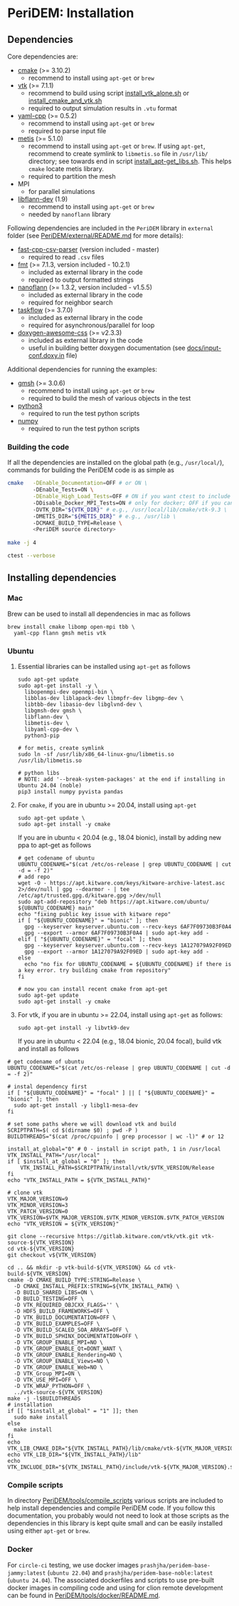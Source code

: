 # PeriDEM: Installation

## Dependencies
Core dependencies are:
  - [cmake](https://cmake.org/) (>= 3.10.2) 
    * recommend to install using `apt-get` or `brew`
  - [vtk](https://vtk.org/) (>= 7.1.1)
    * recommend to build using script [install_vtk_alone.sh](./compile_scripts/ubuntu/install_vtk_alone.sh) or [install_cmake_and_vtk.sh](./compile_scripts/ubuntu/install_cmake_and_vtk.sh)
    * required to output simulation results in `.vtu` format
  - [yaml-cpp](https://github.com/jbeder/yaml-cpp) (>= 0.5.2)
    * recommend to install using `apt-get` or `brew`
    * required to parse input file
  - [metis](https://github.com/KarypisLab/METIS) (>= 5.1.0)
    * recommend to install using `apt-get` or `brew`. If using `apt-get`, recommend 
      to create symlink to `libmetis.so` file in `/usr/lib/` directory; 
      see towards end in script [install_apt-get_libs.sh](./compile_scripts/ubuntu/install_apt-get_libs.sh). 
      This helps `cmake` locate metis library. 
    * required to partition the mesh
  - MPI
    * for parallel simulations
  - [libflann-dev](https://www.cs.ubc.ca/research/flann/) (1.9)
    * recommend to install using `apt-get` or `brew`
    * needed by `nanoflann` library 

Following dependencies are included in the `PeriDEM` library in `external` folder (see [PeriDEM/external/README.md](../external/README.md) for more details):
  - [fast-cpp-csv-parser](https://github.com/ben-strasser/fast-cpp-csv-parser/tree/master) (version included - master)
    * required to read `.csv` files
  - [fmt](https://github.com/fmtlib/fmt) (>= 7.1.3, version included - 10.2.1)
    * included as external library in the code
    * required to output formatted strings
  - [nanoflann](https://github.com/jlblancoc/nanoflann) (>= 1.3.2, version included - v1.5.5)
    * included as external library in the code
    * required for neighbor search
  - [taskflow](https://github.com/taskflow/taskflow) (>= 3.7.0)
    * included as external library in the code
    * required for asynchronous/parallel for loop
  - [doxygen-awesome-css](https://github.com/jothepro/doxygen-awesome-css) (>= v2.3.3)
    * included as external library in the code
    * useful in building better doxygen documentation (see [docs/input-conf.doxy.in](./docs/input-conf.doxy.in) file) 

Additional dependencies for running the examples:
  - [gmsh](https://gmsh.info/) (>= 3.0.6)
    * recommend to install using `apt-get` or `brew`
    * required to build the mesh of various objects in the test
  - [python3](https://www.python.org/)
    * required to run the test python scripts
  - [numpy](https://numpy.org/)
    * required to run the test python scripts

### Building the code
If all the dependencies are installed on the global path (e.g., `/usr/local/`), 
commands for building the PeriDEM code is as simple as
```sh
cmake   -DEnable_Documentation=OFF # or ON \
        -DEnable_Tests=ON \
        -DEnable_High_Load_Tests=OFF # ON if you want ctest to include high-load tests \
        -DDisable_Docker_MPI_Tests=ON # only for docker; OFF if you can run MPI in docker\
        -DVTK_DIR="${VTK_DIR}" # e.g., /usr/local/lib/cmake/vtk-9.3 \
        -DMETIS_DIR="${METIS_DIR}" # e.g., /usr/lib \
        -DCMAKE_BUILD_TYPE=Release \
        <PeriDEM source directory>
        
make -j 4

ctest --verbose
```

## Installing dependencies
### Mac
Brew can be used to install all dependencies in mac as follows
```shell
brew install cmake libomp open-mpi tbb \
  yaml-cpp flann gmsh metis vtk 
```
### Ubuntu
1. Essential libraries can be installed using `apt-get` as follows
    ```shell
    sudo apt-get update 
    sudo apt-get install -y \
      libopenmpi-dev openmpi-bin \
      libblas-dev liblapack-dev libmpfr-dev libgmp-dev \
      libtbb-dev libasio-dev libglvnd-dev \
      libgmsh-dev gmsh \
      libflann-dev \
      libmetis-dev \
      libyaml-cpp-dev \
      python3-pip
      
    # for metis, create symlink
    sudo ln -sf /usr/lib/x86_64-linux-gnu/libmetis.so /usr/lib/libmetis.so 
    
    # python libs
    # NOTE: add '--break-system-packages' at the end if installing in Ubuntu 24.04 (noble)
    pip3 install numpy pyvista pandas
    ```
2. For `cmake`, if you are in ubuntu >= 20.04, install using `apt-get`
    ```shell
    sudo apt-get update \
    sudo apt-get install -y cmake 
    ```
   If you are in ubuntu < 20.04 (e.g., 18.04 bionic), install by adding new ppa to apt-get as follows
    ```shell
    # get codename of ubuntu
    UBUNTU_CODENAME="$(cat /etc/os-release | grep UBUNTU_CODENAME | cut -d = -f 2)"
    # add repo
    wget -O - https://apt.kitware.com/keys/kitware-archive-latest.asc 2>/dev/null | gpg --dearmor - | tee /etc/apt/trusted.gpg.d/kitware.gpg >/dev/null
    sudo apt-add-repository "deb https://apt.kitware.com/ubuntu/ ${UBUNTU_CODENAME} main" 
    echo "fixing public key issue with kitware repo"
    if [ "${UBUNTU_CODENAME}" = "bionic" ]; then
      gpg --keyserver keyserver.ubuntu.com --recv-keys 6AF7F09730B3F0A4 
      gpg --export --armor 6AF7F09730B3F0A4 | sudo apt-key add - 
    elif [ "${UBUNTU_CODENAME}" = "focal" ]; then
      gpg --keyserver keyserver.ubuntu.com --recv-keys 1A127079A92F09ED 
      gpg --export --armor 1A127079A92F09ED | sudo apt-key add - 
    else 
      echo "no fix for UBUNTU_CODENAME = ${UBUNTU_CODENAME} if there is a key error. try building cmake from repository"
    fi
    
    # now you can install recent cmake from apt-get
    sudo apt-get update 
    sudo apt-get install -y cmake
    ```
3. For vtk, if you are in ubuntu >= 22.04, install using `apt-get` as follows:
    ```shell
    sudo apt-get install -y libvtk9-dev 
    ```
   If you are in ubuntu < 22.04 (e.g., 18.04 bionic, 20.04 focal), build vtk and install as follows
```shell
# get codename of ubuntu
UBUNTU_CODENAME="$(cat /etc/os-release | grep UBUNTU_CODENAME | cut -d = -f 2)"

# instal dependency first
if [ "${UBUNTU_CODENAME}" = "focal" ] || [ "${UBUNTU_CODENAME}" = "bionic" ]; then
  sudo apt-get install -y libgl1-mesa-dev
fi

# set some paths where we will download vtk and build
SCRIPTPATH=$( cd $(dirname $0) ; pwd -P )
BUILDTHREADS="$(cat /proc/cpuinfo | grep processor | wc -l)" # or 12

install_at_global="0" # 0 - install in script path, 1 in /usr/local
VTK_INSTALL_PATH="/usr/local"
if [ $install_at_global = "0" ]; then
    VTK_INSTALL_PATH=$SCRIPTPATH/install/vtk/$VTK_VERSION/Release
fi
echo "VTK_INSTALL_PATH = ${VTK_INSTALL_PATH}"

# clone vtk
VTK_MAJOR_VERSION=9
VTK_MINOR_VERSION=3
VTK_PATCH_VERSION=0
VTK_VERSION=$VTK_MAJOR_VERSION.$VTK_MINOR_VERSION.$VTK_PATCH_VERSION
echo "VTK_VERSION = ${VTK_VERSION}"

git clone --recursive https://gitlab.kitware.com/vtk/vtk.git vtk-source-${VTK_VERSION}
cd vtk-${VTK_VERSION}
git checkout v${VTK_VERSION}

cd .. && mkdir -p vtk-build-${VTK_VERSION} && cd vtk-build-${VTK_VERSION}
cmake -D CMAKE_BUILD_TYPE:STRING=Release \
  -D CMAKE_INSTALL_PREFIX:STRING=${VTK_INSTALL_PATH} \
  -D BUILD_SHARED_LIBS=ON \
  -D BUILD_TESTING=OFF \
  -D VTK_REQUIRED_OBJCXX_FLAGS='' \
  -D HDF5_BUILD_FRAMEWORKS=OFF \
  -D VTK_BUILD_DOCUMENTATION=OFF \
  -D VTK_BUILD_EXAMPLES=OFF \
  -D VTK_BUILD_SCALED_SOA_ARRAYS=OFF \
  -D VTK_BUILD_SPHINX_DOCUMENTATION=OFF \
  -D VTK_GROUP_ENABLE_MPI=NO \
  -D VTK_GROUP_ENABLE_Qt=DONT_WANT \
  -D VTK_GROUP_ENABLE_Rendering=NO \
  -D VTK_GROUP_ENABLE_Views=NO \
  -D VTK_GROUP_ENABLE_Web=NO \
  -D VTK_Group_MPI=ON \
  -D VTK_USE_MPI=OFF \
  -D VTK_WRAP_PYTHON=OFF \
  ../vtk-source-${VTK_VERSION}
make -j -l$BUILDTHREADS
# installation
if [[ "$install_at_global" = "1" ]]; then
  sudo make install
else 
  make install
fi
echo VTK_LIB_CMAKE_DIR="${VTK_INSTALL_PATH}/lib/cmake/vtk-${VTK_MAJOR_VERSION}.${VTK_MINOR_VERSION}"
echo VTK_LIB_DIR="${VTK_INSTALL_PATH}/lib"
echo VTK_INCLUDE_DIR="${VTK_INSTALL_PATH}/include/vtk-${VTK_MAJOR_VERSION}.${VTK_MINOR_VERSION}"
```

### Compile scripts
In directory [PeriDEM/tools/compile_scripts](./compile_scripts) various scripts are 
included to help install dependencies and compile PeriDEM code. 
If you follow this documentation, you probably would not need to look at 
those scripts as the dependencies in this library is kept quite small and can 
be easily installed using either `apt-get` or `brew`.

### Docker
For `circle-ci` testing, we use docker images `prashjha/peridem-base-jammy:latest` 
(`ubuntu 22.04`) and `prashjha/peridem-base-noble:latest` (`ubuntu 24.04`). 
The associated dockerfiles and scripts to use pre-built docker images in compiling code and using for clion remote development can be found in [PeriDEM/tools/docker/README.md](./docker/README.md).
